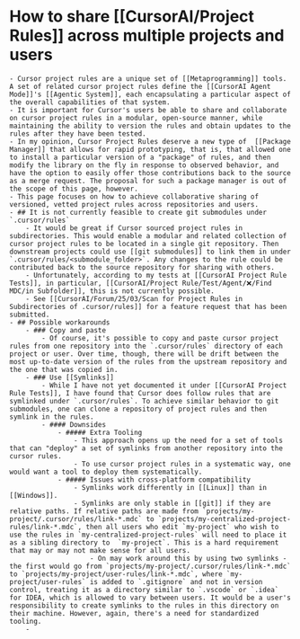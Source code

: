 # How to share [[CursorAI/Project Rules]] across multiple projects and users
	- Cursor project rules are a unique set of [[Metaprogramming]] tools. A set of related cursor project rules define the [[CursorAI Agent Mode]]'s [[Agentic System]], each encapsulating a particular aspect of the overall capabilities of that system.
	- It is important for Cursor's users be able to share and collaborate on cursor project rules in a modular, open-source manner, while maintaining the ability to version the rules and obtain updates to the rules after they have been tested.
	- In my opinion, Cursor Project Rules deserve a new type of  [[Package Manager]] that allows for rapid prototyping, that is, that allowed one to install a particular version of a "package" of rules, and then modify the library on the fly in response to observed behavior, and have the option to easily offer those contributions back to the source as a merge request. The proposal for such a package manager is out of the scope of this page, however.
	- This page focuses on how to achieve collaborative sharing of versioned, vetted project rules across repositories and users.
	- ## It is not currently feasible to create git submodules under `.cursor/rules`
		- It would be great if Cursor sourced project rules in subdirectories. This would enable a modular and related collection of cursor project rules to be located in a single git repository. Then downstream projects could use [[git submodules]] to link them in under `.cursor/rules/<submodule_folder>`. Any changes to the rule could be contributed back to the source repository for sharing with others.
		- Unfortunately, according to my tests at [[CursorAI Project Rule Tests]], in particular, [[CursorAI/Project Rule/Test/Agent/❌/Find MDC/in Subfolder]], this is not currently possible.
		- See [[CursorAI/Forum/25/03/Scan for Project Rules in Subdirectories of .cursor/rules]] for a feature request that has been submitted.
	- ## Possible workarounds
		- ### Copy and paste
			- Of course, it's possible to copy and paste cursor project rules from one repository into the `.cursor/rules` directory of each project or user. Over time, though, there will be drift between the most up-to-date version of the rules from the upstream repository and the one that was copied in.
		- ### Use [[Symlinks]]
			- While I have not yet documented it under [[CursorAI Project Rule Tests]], I have found that Cursor does follow rules that are symlinked under `.cursor/rules`. To achieve similar behavior to git submodules, one can clone a repository of project rules and then symlink in the rules.
			- #### Downsides
				- ##### Extra Tooling
					- This approach opens up the need for a set of tools that can "deploy" a set of symlinks from another repository into the cursor rules.
					- To use cursor project rules in a systematic way, one would want a tool to deploy them systematically.
				- ##### Issues with cross-platform compatibility
					- Symlinks work differently in [[Linux]] than in [[Windows]].
					- Symlinks are only stable in [[git]] if they are relative paths. If relative paths are made from `projects/my-project/.cursor/rules/link-*.mdc` to `projects/my-centralized-project-rules/link-*.mdc`, then all users who edit `my-project` who wish to use the rules in `my-centralized-project-rules` will need to place it as a sibling directory to  `my-project`. This is a hard requirement that may or may not make sense for all users.
						- On may work around this by using two symlinks - the first would go from `projects/my-project/.cursor/rules/link-*.mdc` to `projects/my-project/user-rules/link-*.mdc`, where `my-project/user-rules` is added to `.gitignore` and not in version control, treating it as a directory similar to `.vscode` or `.idea` for IDEA, which is allowed to vary between users. It would be a user's responsibility to create symlinks to the rules in this directory on their machine. However, again, there's a need for standardized tooling.
		-